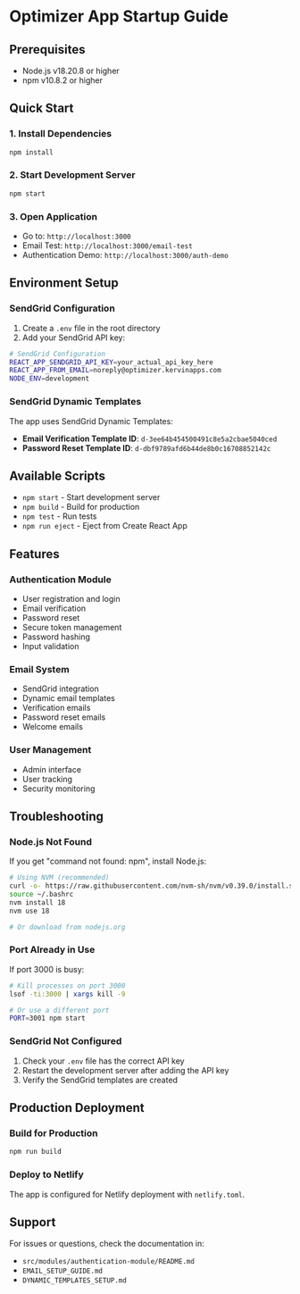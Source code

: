 # Optimizer App Startup Guide

## Prerequisites
- Node.js v18.20.8 or higher
- npm v10.8.2 or higher

## Quick Start

### 1. Install Dependencies
```bash
npm install
```

### 2. Start Development Server
```bash
npm start
```

### 3. Open Application
- Go to: `http://localhost:3000`
- Email Test: `http://localhost:3000/email-test`
- Authentication Demo: `http://localhost:3000/auth-demo`

## Environment Setup

### SendGrid Configuration
1. Create a `.env` file in the root directory
2. Add your SendGrid API key:
```bash
# SendGrid Configuration
REACT_APP_SENDGRID_API_KEY=your_actual_api_key_here
REACT_APP_FROM_EMAIL=noreply@optimizer.kervinapps.com
NODE_ENV=development
```

### SendGrid Dynamic Templates
The app uses SendGrid Dynamic Templates:
- **Email Verification Template ID**: `d-3ee64b454500491c8e5a2cbae5040ced`
- **Password Reset Template ID**: `d-dbf9789afd6b44de8b0c16708852142c`

## Available Scripts

- `npm start` - Start development server
- `npm build` - Build for production
- `npm test` - Run tests
- `npm run eject` - Eject from Create React App

## Features

### Authentication Module
- User registration and login
- Email verification
- Password reset
- Secure token management
- Password hashing
- Input validation

### Email System
- SendGrid integration
- Dynamic email templates
- Verification emails
- Password reset emails
- Welcome emails

### User Management
- Admin interface
- User tracking
- Security monitoring

## Troubleshooting

### Node.js Not Found
If you get "command not found: npm", install Node.js:
```bash
# Using NVM (recommended)
curl -o- https://raw.githubusercontent.com/nvm-sh/nvm/v0.39.0/install.sh | bash
source ~/.bashrc
nvm install 18
nvm use 18

# Or download from nodejs.org
```

### Port Already in Use
If port 3000 is busy:
```bash
# Kill processes on port 3000
lsof -ti:3000 | xargs kill -9

# Or use a different port
PORT=3001 npm start
```

### SendGrid Not Configured
1. Check your `.env` file has the correct API key
2. Restart the development server after adding the API key
3. Verify the SendGrid templates are created

## Production Deployment

### Build for Production
```bash
npm run build
```

### Deploy to Netlify
The app is configured for Netlify deployment with `netlify.toml`.

## Support

For issues or questions, check the documentation in:
- `src/modules/authentication-module/README.md`
- `EMAIL_SETUP_GUIDE.md`
- `DYNAMIC_TEMPLATES_SETUP.md`